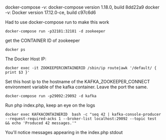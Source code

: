 docker-compose -v: docker-compose version 1.18.0, build 8dd22a9
docker -v: Docker version 17.12.0-ce, build c97c6d6

Had to use docker-compose run to make this work
```
docker-compose run -p32181:32181 -d zookeeper
```
get the CONTAINER ID of zookeeper
```
docker ps
```

The Docker Host IP:
```
docker exec -it ZOOKEEPERCONTAINERID /sbin/ip route|awk '/default/ { print $3 }'
```
Set this host ip to the hostname of the KAFKA_ZOOKEEPER_CONNECT environment variable of the kafka container. Leave the port the same.
```
docker-compose run -p29092:29092 -d kafka
```
Run php index.php, keep an eye on the logs
```
docker exec KAFKACONTAINERID  bash -c "seq 42 | kafka-console-producer --request-required-acks 1 --broker-list localhost:29092 --topic test && echo 'Produced 42 messages.'"
```
You'll notice messages appearing in the index.php stdout
